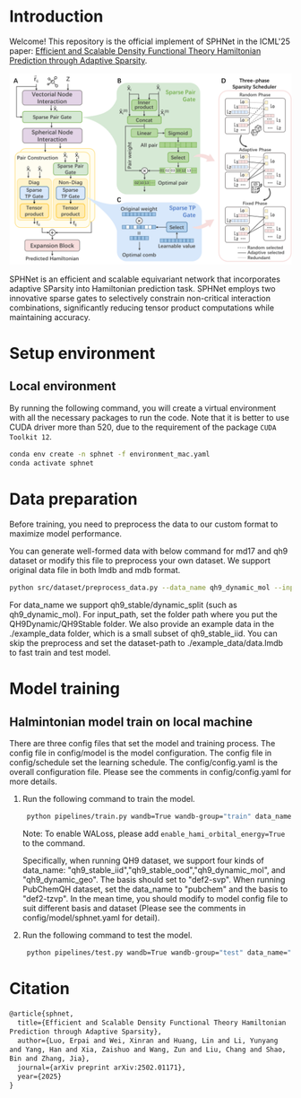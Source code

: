 # Introduction
Welcome! This repository is the official implement of SPHNet in the ICML'25 paper: [Efficient and Scalable Density Functional Theory Hamiltonian Prediction through Adaptive Sparsity](https://arxiv.org/abs/2502.01171). 

![](SPHNet.png)

SPHNet is an efficient and scalable equivariant network that incorporates adaptive SParsity into Hamiltonian prediction task. SPHNet employs two innovative sparse gates to selectively constrain non-critical interaction combinations, significantly reducing tensor product computations while maintaining accuracy. 


# Setup environment
## Local environment
By running the following command, you will create a virtual environment with all the necessary packages to run the code.
Note that it is better to use CUDA driver more than 520, due to the requirement of the package `CUDA Toolkit 12`.
```bash
conda env create -n sphnet -f environment_mac.yaml
conda activate sphnet
```

# Data preparation
Before training, you need to preprocess the data to our custom format to maximize model performance. 

You can generate well-formed data with below command for md17 and qh9 dataset or modify this file to preprocess your own dataset. We support original data file in both lmdb and mdb format. 
    
```bash
python src/dataset/preprocess_data.py --data_name qh9_dynamic_mol --input_path /path/to/original/QH9Dynamic --output_path /path/to/preprocessed/qh9/dynamic/data.mdb
```

For data_name we support qh9_stable/dynamic_split (such as qh9_dynamic_mol). For input_path, set the folder path where you put the QH9Dynamic/QH9Stable folder. We also provide an example data in the ./example_data folder, which is a small subset of qh9_stable_iid. You can skip the preprocess and set the dataset-path to ./example_data/data.lmdb to fast train and test model.

# Model training
## Halmintonian model train on local machine
There are three config files that set the model and training process. The config file in config/model is the model configuration. The config file in config/schedule set the learning schedule. The config/config.yaml is the overall configuration file. Please see the comments in config/config.yaml for more details.
1. Run the following command to train the model.
    ```bash
     python pipelines/train.py wandb=True wandb-group="train" data_name="qh9_stable_iid" basis="def2-svp" dataset-path="/path/to/your/data.mdb" \
    ```
    Note: To enable WALoss, please add `enable_hami_orbital_energy=True` to the command.
    
    Specifically, when running QH9 dataset, we support four kinds of data_name: "qh9_stable_iid","qh9_stable_ood","qh9_dynamic_mol", and "qh9_dynamic_geo". The basis should set to "def2-svp". When running PubChemQH dataset, set the data_name to "pubchem" and the basis to "def2-tzvp". In the mean time, you should modify to model config file to suit different basis and dataset (Please see the comments in config/model/sphnet.yaml for detail).
2. Run the following command to test the model.
    ```bash
     python pipelines/test.py wandb=True wandb-group="test" data_name="qh9_stable_iid" basis="def2-svp" dataset_path="/path/to/your/data.mdb" 
    ```


# Citation

```
@article{sphnet,
  title={Efficient and Scalable Density Functional Theory Hamiltonian Prediction through Adaptive Sparsity},
  author={Luo, Erpai and Wei, Xinran and Huang, Lin and Li, Yunyang and Yang, Han and Xia, Zaishuo and Wang, Zun and Liu, Chang and Shao, Bin and Zhang, Jia},
  journal={arXiv preprint arXiv:2502.01171},
  year={2025}
}
```